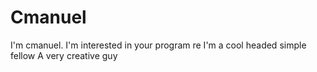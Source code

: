 # Cmanuel
I'm cmanuel.
I'm interested in your program re
I'm a cool headed simple fellow
A very creative guy
